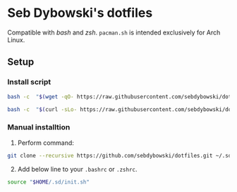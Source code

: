 # Seb Dybowski's dotfiles
Compatible with *bash* and *zsh*. `pacman.sh` is intended exclusively for Arch Linux.

## Setup
### Install script
```sh
bash -c  "$(wget -qO- https://raw.githubusercontent.com/sebdybowski/dotfiles/main/install.sh)"
```

```sh
bash -c  "$(curl -sLo- https://raw.githubusercontent.com/sebdybowski/dotfiles/main/install.sh)"
```

### Manual installtion
1. Perform command: 

```sh
git clone --recursive https://github.com/sebdybowski/dotfiles.git ~/.sd
```

2. Add below line to your `.bashrc` or `.zshrc`.

```sh
source "$HOME/.sd/init.sh"
```
